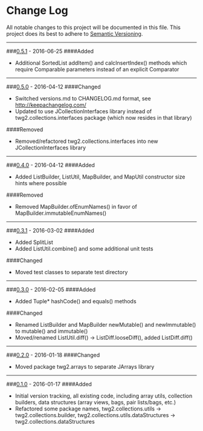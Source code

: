 # Change Log
All notable changes to this project will be documented in this file.
This project does its best to adhere to [Semantic Versioning](http://semver.org/).


--------
###[0.5.1](N/A) - 2016-06-25
####Added
* Additional SortedList addItem() and calcInsertIndex() methods which require Comparable parameters instead of an explicit Comparator


--------
###[0.5.0](https://github.com/TeamworkGuy2/JCollectionFiller/commit/69d8d3fe6daba71b46828517c335d9a64471b3bd) - 2016-04-12
####Changed
* Switched versions.md to CHANGELOG.md format, see http://keepachangelog.com/
* Updated to use JCollectionInterfaces library instead of twg2.collections.interfaces package (which now resides in that library)

####Removed
* Removed/refactored twg2.collections.interfaces into new JCollectionInterfaces library


--------
###[0.4.0](https://github.com/TeamworkGuy2/JCollectionFiller/commit/b152efab85cc3e0f9f4c18e05cd3bcb2a42c4e33) - 2016-04-12
####Added
* Added ListBuilder, ListUtil, MapBuilder, and MapUtil constructor size hints where possible

####Removed
* Removed MapBuilder.ofEnumNames() in favor of MapBuilder.immutableEnumNames()


--------
###[0.3.1](https://github.com/TeamworkGuy2/JCollectionFiller/commit/7be55912b02426933da9ae30730ad20b637044c8) - 2016-03-02
####Added
* Added SplitList
* Added ListUtil.combine() and some additional unit tests

####Changed
* Moved test classes to separate test directory


--------
###[0.3.0](https://github.com/TeamworkGuy2/JCollectionFiller/commit/f3bee5f147741597afd34841e97c1e8e2e50dc97) - 2016-02-05
####Added
* Added Tuple* hashCode() and equals() methods

####Changed
* Renamed ListBuilder and MapBuilder newMutable() and newImmutable() to mutable() and immutable()
* Moved/renamed ListUtil.diff() -> ListDiff.looseDiff(), added ListDiff.diff()


--------
###[0.2.0](https://github.com/TeamworkGuy2/JCollectionFiller/commit/e7c6bc519a003a6916c151c5af9958ab4e65422e) - 2016-01-18
####Changed
* Moved package twg2.arrays to separate JArrays library


--------
###[0.1.0](https://github.com/TeamworkGuy2/JCollectionFiller/commit/c2016a123882473e37fb71a5adaac080bce140a2) - 2016-01-17
####Added
* Initial version tracking, all existing code, including array utils, collection builders, data structures (array views, bags, pair lists/bags, etc.)
* Refactored some package names, twg2.collections.utils -> twg2.collections.builder, twg2.collections.utils.dataStructures -> twg2.collections.dataStructures
